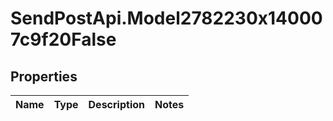 # SendPostApi.Model2782230x140007c9f20False

## Properties
Name | Type | Description | Notes
------------ | ------------- | ------------- | -------------


